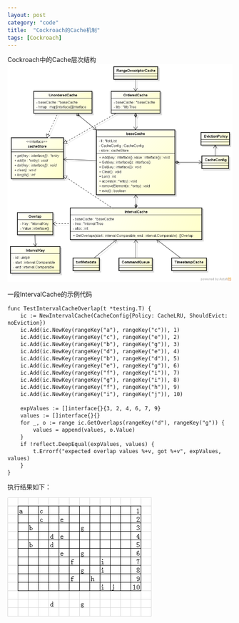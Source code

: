 ```yaml
---
layout: post
category: "code"
title:  "Cockroach的Cache机制"
tags: [Cockroach]
---
```


Cockroach中的Cache层次结构
![cockroach_cache_hierarchy](https://raw.githubusercontent.com/joezxy/joezxy.github.io/master/_img/20141210_cockroach_cache_hierarchy.png)


一段IntervalCache的示例代码

```
func TestIntervalCacheOverlap(t *testing.T) {
	ic := NewIntervalCache(CacheConfig{Policy: CacheLRU, ShouldEvict: noEviction})
	ic.Add(ic.NewKey(rangeKey("a"), rangeKey("c")), 1)
	ic.Add(ic.NewKey(rangeKey("c"), rangeKey("e")), 2)
	ic.Add(ic.NewKey(rangeKey("b"), rangeKey("g")), 3)
	ic.Add(ic.NewKey(rangeKey("d"), rangeKey("e")), 4)
	ic.Add(ic.NewKey(rangeKey("b"), rangeKey("d")), 5)
	ic.Add(ic.NewKey(rangeKey("e"), rangeKey("g")), 6)
	ic.Add(ic.NewKey(rangeKey("f"), rangeKey("i")), 7)
	ic.Add(ic.NewKey(rangeKey("g"), rangeKey("i")), 8)
	ic.Add(ic.NewKey(rangeKey("f"), rangeKey("h")), 9)
	ic.Add(ic.NewKey(rangeKey("i"), rangeKey("j")), 10)

	expValues := []interface{}{3, 2, 4, 6, 7, 9}
	values := []interface{}{}
	for _, o := range ic.GetOverlaps(rangeKey("d"), rangeKey("g")) {
		values = append(values, o.Value)
	}
	if !reflect.DeepEqual(expValues, values) {
		t.Errorf("expected overlap values %+v, got %+v", expValues, values)
	}
}
```

执行结果如下：

![cockroach_cache_sample](https://raw.githubusercontent.com/joezxy/joezxy.github.io/master/_img/20141210_cockroach_cache_sample.png)

